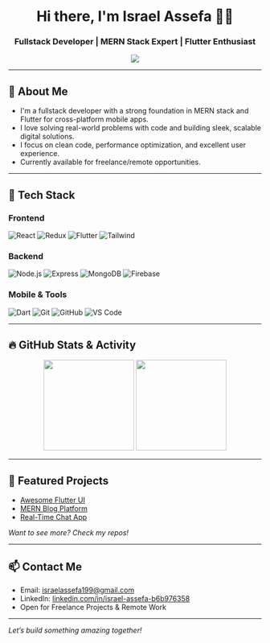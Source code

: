<h1 align="center">Hi there, I'm Israel Assefa 👨‍💻</h1>
<h3 align="center">Fullstack Developer | MERN Stack Expert | Flutter Enthusiast</h3>

<p align="center">
  <img src="https://readme-typing-svg.herokuapp.com?font=Fira+Code&size=22&pause=1000&color=00FFFF&center=true&vCenter=true&width=440&lines=Building+Modern+Web+%26+Mobile+Apps;Passionate+Fullstack+Engineer;Clean+Code+Advocate" />
</p>

---

## 🚀 About Me

- I'm a fullstack developer with a strong foundation in MERN stack and Flutter for cross-platform mobile apps.
- I love solving real-world problems with code and building sleek, scalable digital solutions.
- I focus on clean code, performance optimization, and excellent user experience.
- Currently available for freelance/remote opportunities.

---

## 🧰 Tech Stack

### Frontend
![React](https://img.shields.io/badge/-React-61DAFB?style=for-the-badge&logo=react)
![Redux](https://img.shields.io/badge/-Redux-764ABC?style=for-the-badge&logo=redux&logoColor=white)
![Flutter](https://img.shields.io/badge/-Flutter-02569B?style=for-the-badge&logo=flutter)
![Tailwind](https://img.shields.io/badge/-TailwindCSS-06B6D4?style=for-the-badge&logo=tailwindcss)

### Backend
![Node.js](https://img.shields.io/badge/-Node.js-339933?style=for-the-badge&logo=node.js)
![Express](https://img.shields.io/badge/-Express-000000?style=for-the-badge&logo=express&logoColor=white)
![MongoDB](https://img.shields.io/badge/-MongoDB-47A248?style=for-the-badge&logo=mongodb)
![Firebase](https://img.shields.io/badge/-Firebase-FFCA28?style=for-the-badge&logo=firebase)

### Mobile & Tools
![Dart](https://img.shields.io/badge/-Dart-0175C2?style=for-the-badge&logo=dart)
![Git](https://img.shields.io/badge/-Git-F05032?style=for-the-badge&logo=git)
![GitHub](https://img.shields.io/badge/-GitHub-181717?style=for-the-badge&logo=github)
![VS Code](https://img.shields.io/badge/-VS%20Code-007ACC?style=for-the-badge&logo=visual-studio-code)

---

## 🔥 GitHub Stats & Activity

<p align="center">
  <img src="https://github-readme-stats.vercel.app/api?username=Israel-199&show_icons=true&theme=tokyonight" height="180px" />
  <img src="https://github-readme-streak-stats.herokuapp.com/?user=Israel-199&theme=tokyonight" height="180px"/>
</p>

---

## 📌 Featured Projects

- [Awesome Flutter UI](https://github.com/Israel-199/flutter-ui-sample)
- [MERN Blog Platform](https://github.com/Israel-199/mern-blog-app)
- [Real-Time Chat App](https://github.com/Israel-199/socket-chat)

*Want to see more? Check my repos!*

---

## 📫 Contact Me

- Email: israelassefa199@gmail.com  
- LinkedIn: [linkedin.com/in/israel-assefa-b6b976358](https://www.linkedin.com/in/israel-assefa-b6b976358)  
- Open for Freelance Projects & Remote Work

---

*Let’s build something amazing together!*
